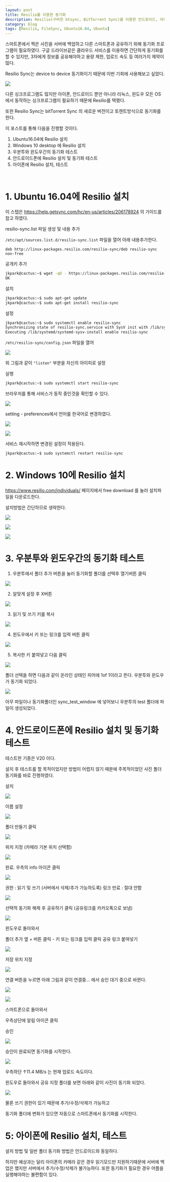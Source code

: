 ```yaml
---
layout: post
title: Resilio를 이용한 동기화
description: Resilio(구버전 btsync, BitTorrent Sync)를 이용한 안드로이드, 아이폰, 서버, 데스크탑 동기화 작업 내역
category: blog
tags: [Resilio, FileSync, Ubuntu16.04, Ubuntu]
---
```


스마트폰에서 찍은 사진을 서버에 백업하고
다른 스마트폰과 공유하기 위해 동기화 프로그램이 필요하였다.
구글 드라이브같은 클라우드 서비스를 이용하면 간단하게 동기화를 할 수 있지만,
3자에게 정보를 공유해야하고 용량 제한, 업로드 속도 등 여러가지 제약이 많다.

Resilio Sync는 device to device 동기화이기 때문에 이번 기회에 사용해보고 싶었다.

![](https://4.bp.blogspot.com/-svFi0Ikw0Dg/WCviIDzsnzI/AAAAAAAAAkQ/EZ6VpP4ca2segoKl1S1VpLExJDlyXDpcQCEw/s320/%25EC%25BA%25A1%25EC%25B2%2598.PNG)

다른 싱크프로그램도 많지만 아이폰, 안드로이드 뿐만 아니라 리눅스, 윈도우 모든 OS에서 동작하는 싱크프로그램이 필요하기 때문에 Resilio를 택했다.

또한 Resilio Sync는 bitTorrent Sync 의 새로운 버전이고 토렌트방식으로 동기화를 한다.

이 포스트를 통해 다음을 진행할 것이다.

1. Ubuntu16.04에 Resilio 설치
2. Windows 10 desktop 에 Resilio 설치
3. 우분투와 윈도우간의 동기화 테스트
4. 안드로이드폰에 Resilio 설치 및 동기화 테스트
5. 아이폰에 Resilio 설치, 테스트

<br>

# 1. Ubuntu 16.04에 Resilio 설치

이 스텝은 https://help.getsync.com/hc/en-us/articles/206178924 의 가이드를 참고 하였다.

resilio-sync.list 파일 생성 및 내용 추가

`/etc/apt/sources.list.d/resilio-sync.list` 파일을 열어 아래 내용추가한다.

```
deb http://linux-packages.resilio.com/resilio-sync/deb resilio-sync non-free
```

공개키 추가

```bash
jkpark@cactus:~$ wget -qO - https://linux-packages.resilio.com/resilio-sync/key.asc | sudo apt-key add -
OK
```

설치

```bash
jkpark@cactus:~$ sudo apt-get update
jkpark@cactus:~$ sudo apt-get install resilio-sync
```

설정

```bash
jkpark@cactus:~$ sudo systemctl enable resilio-sync
Synchronizing state of resilio-sync.service with SysV init with /lib/systemd/systemd-sysv-install...
Executing /lib/systemd/systemd-sysv-install enable resilio-sync
```

`/etc/resilio-sync/config.json` 파일을 열어

![](https://2.bp.blogspot.com/-ZrnOLvA2UjU/WCvnrMOPMlI/AAAAAAAAAks/Ncv_wdGj5lskBVV9W0Mkckka9HrPtrKXQCLcB/s500/%25EC%25BA%25A1%25EC%25B2%25984.PNG)

위 그림과 같이 `"listen"` 부분을 자신의 아이피로 설정

실행

```bash
jkpark@cactus:~$ sudo systemctl start resilio-sync
```

브라우저를 통해 서비스가 동작 중인것을 확인할 수 있다.

![](https://1.bp.blogspot.com/--WTOJ9O1YcE/WCvn2iTX7GI/AAAAAAAAAkw/WqTsp2tcSJkgzfEhpB9pD4O5PigjqoGDgCLcB/s500/%25EC%25BA%25A1%25EC%25B2%25985.PNG)

setting - preferences에서 언어를 한국어로 변경하였다.

![](https://4.bp.blogspot.com/--_Qe39e4Pns/WCvqR-541gI/AAAAAAAAAlQ/u1-0E27CQlQ2xMrOHr6wt8z4NDetHnDWwCLcB/s500/%25EC%25BA%25A1%25EC%25B2%259810.PNG)

![](https://2.bp.blogspot.com/-bO-urYyvhDA/WCvqR7edCSI/AAAAAAAAAlU/J-jkTxAWqLExegF2OiAAy1SUG6lvQBJzwCLcB/s500/%25EC%25BA%25A1%25EC%25B2%259811.PNG)

서비스 재시작하면 변경된 설정이 적용된다.

```bash
jkpark@cactus:~$ sudo systemctl restart resilio-sync
```

# 2. Windows 10에 Resilio 설치

https://www.resilio.com/individuals/ 페이지에서 free download 를 눌러 설치파일을 다운로드한다.

설치방법은 간단하므로 생략한다.

![](https://1.bp.blogspot.com/-FF_N0AQGGJM/WCvo4THGOrI/AAAAAAAAAlA/dopoByyrylUiMxs591N9WwOkDZWAj97dACLcB/s500/%25EC%25BA%25A1%25EC%25B2%25986.PNG)

![](https://4.bp.blogspot.com/-laRZDAUXJEM/WCvo4eX6e0I/AAAAAAAAAk4/vpc0ACFwrZMOG2A0U9M2nBpzKd6f0tUawCLcB/s500/%25EC%25BA%25A1%25EC%25B2%25987.PNG)

![](https://1.bp.blogspot.com/-FySFHxhwMCM/WCvo4YHynkI/AAAAAAAAAk8/bDGoXpdCTjou1ICu8J87HafrlTkOjngpwCLcB/s500/%25EC%25BA%25A1%25EC%25B2%25988.PNG)

# 3. 우분투와 윈도우간의 동기화 테스트

1. 우분투에서 폴더 추가 버튼을 눌러 동기화할 폴더를 선택후 열기버튼 클릭

![](https://4.bp.blogspot.com/-uCjhujHCziw/WCvrdAxA_kI/AAAAAAAAAls/FiZUJ1lM8gEI1Ba9hIxjKZpzuOYp-Hv_gCLcB/s500/%25EC%25BA%25A1%25EC%25B2%259813.PNG)

2. 알맞게 설정 후 X버튼

![](https://1.bp.blogspot.com/-bjF-_84F6YI/WCvrdOp7oMI/AAAAAAAAAlw/p8icn-8DawI80DUou2LosbrnJLOw3wHTgCLcB/s500/%25EC%25BA%25A1%25EC%25B2%259814.PNG)

3. 읽기 및 쓰기 키를 복사

![](https://3.bp.blogspot.com/-QLYTcUHAD0k/WCvucwrRC3I/AAAAAAAAAmQ/BjJWRiyhfcgDMSNqdDOxf81bruFyOXxJQCLcB/s500/%25EC%25BA%25A1%25EC%25B2%259816.PNG)

4. 윈도우에서 키 또는 링크를 입력 버튼 클릭

![](https://1.bp.blogspot.com/-52gPM2U_9zY/WCvvJbQag_I/AAAAAAAAAmU/8RD6xRNgtyc0kzY1TnaBUESNxE7XUZaXACLcB/s500/%25EC%25BA%25A1%25EC%25B2%259817.PNG)

5. 복사한 키 붙여넣고 다음 클릭

![](https://3.bp.blogspot.com/-fh05rZYjcqc/WCvvJZx4bJI/AAAAAAAAAmY/JN8RKQtjNt4cw4JBBzxoyMdrEKIM7xHAgCLcB/s500/%25EC%25BA%25A1%25EC%25B2%259818.PNG)

폴더 선택을 하면 다음과 같이 온라인 상태인 피어에 1of 1이라고 뜬다.
우분투와 윈도우가 동기화 되었다.

![](https://4.bp.blogspot.com/-LL-fJCBwBAY/WCvvJR3NPpI/AAAAAAAAAmc/4kY1dfKa9TclqDTx-PQ_cwO3OuPK2fswACLcB/s500/%25EC%25BA%25A1%25EC%25B2%259819.PNG)

아무 파일이나 동기화폴더인 sync_test_window 에 넣어보니
우분투의 test 폴더에 파일이 생성되었다.

# 4. 안드로이드폰에 Resilio 설치 및 동기화 테스트

테스트한 기종은 V20 이다.

설치 후 테스트를 할 목적이었지만 방법이 어렵지 않기 때문에
주목적이었던 사진 폴더 동기화를 바로 진행하였다.

설치

![](https://3.bp.blogspot.com/-rBlhHMA2woI/WCwiSKhadyI/AAAAAAAAAm4/KJiqvas5Bj8rpnH8QNQeSny8nsDka1oHwCLcB/s500/device-2016-11-16-175620.png)

이름 설정

![](https://4.bp.blogspot.com/-vpEwy_PxrQs/WCwiSNKkLdI/AAAAAAAAAm8/nyWO88lApRIMNsJyl39uQU2Sel7tTLKXwCLcB/s500/device-2016-11-16-175844.png)

폴더 만들기 클릭

![](https://1.bp.blogspot.com/-40iWT6vgO4I/WCwiSChl6eI/AAAAAAAAAm0/PLeun1SULKwpMKfdcDpZ443bSZAA-DJPQCLcB/s500/device-2016-11-16-180222.png)

위치 지정 (카메라 기본 위치 선택함)

![](https://4.bp.blogspot.com/-wWDUQkwbd3M/WCwiSolCoyI/AAAAAAAAAnA/6JijjEdsyWo6A341A0GeZ34xs4U5_T5CgCLcB/s500/device-2016-11-16-180316.png)

완료.
우측의 info 아이콘 클릭

![](https://1.bp.blogspot.com/-7am8kgBsmc0/WCwiSiI_u5I/AAAAAAAAAnE/UCacEJDu_CEBfZcEaxLtvc2cb0zCKgUNgCLcB/s500/device-2016-11-16-180328.png)

권한 : 읽기 및 쓰기 (서버에서 삭제/추가 가능하도록)
링크 만료 : 절대 안함

![](https://1.bp.blogspot.com/-8gHtSGyy-cc/WCwiS6cPgGI/AAAAAAAAAnI/hbLEWL887DQdDYGPpbEFBGl1AF69mOhKwCLcB/s500/device-2016-11-16-180357.png)

선택적 동기화 해제 후 공유하기 클릭 (공유링크를 카카오톡으로 보냄)

![](https://2.bp.blogspot.com/-rYlSdEN1nlA/WCwiTBw7T2I/AAAAAAAAAnU/1Lmlu7wNaewurUiWTHX1Cu5ahl62fSDpQCLcB/s500/device-2016-11-16-180412.png)

윈도우로 돌아와서

폴더 추가 옆 + 버튼 클릭 - 키 또는 링크를 입력 클릭
공유 링크 붙여넣기

![](https://1.bp.blogspot.com/-Ju0pqCI8ddM/WCwiUNylkzI/AAAAAAAAAng/SKzaalTgxi4htwzDbz_EKiBx-24btIWvwCLcB/s500/%25EC%25BA%25A1%25EC%25B2%259820.PNG)

저장 위치 지정

![](https://2.bp.blogspot.com/-TOmxuQHghUU/WCwiUUAF1xI/AAAAAAAAAnk/poBRpBEDiE8PW32qQMptWRzCM6zExET5wCLcB/s500/%25EC%25BA%25A1%25EC%25B2%259821.PNG)

연결 버튼을 누르면 아래 그림과 같이 연결중... 에서 승인 대기 중으로 바뀐다.

![](https://2.bp.blogspot.com/-THqEnquc_xQ/WCwiUobdUOI/AAAAAAAAAns/rj6_QsmPDCk_zED1PdrBuYbobEW0h-f3ACLcB/s500/%25EC%25BA%25A1%25EC%25B2%259822.PNG)

![](https://1.bp.blogspot.com/-aYBAvnjoSgw/WCwiUWstCiI/AAAAAAAAAno/JWexDeepWSwlmPuQT8SsSBSQ-kFV9D0aACLcB/s500/%25EC%25BA%25A1%25EC%25B2%259823.PNG)

스마트폰으로 돌아와서

우측상단에 알림 아이콘 클릭

승인

![](https://4.bp.blogspot.com/-6pOetOs7cAE/WCwiTQT_L6I/AAAAAAAAAnM/lvjaMP2wbo061aljxddFiUWYKmyZdhdlACLcB/s500/device-2016-11-16-180643.png)

승인이 완료되면 동기화를 시작한다.

![](https://1.bp.blogspot.com/-qhCS8iaq-60/WCwiT15pcuI/AAAAAAAAAnc/RHykztW8IMcWJbTNCGhS8nFayKcsG0D_gCLcB/s500/device-2016-11-16-180744.png)

우측하단 ↑11.4 MB/s 는 현재 업로드 속도이다.

윈도우로 돌아와서
공유 지정 폴더를 보면 아래와 같이 사진이 동기화 되었다.

![](https://3.bp.blogspot.com/-1tCUR8HxW3c/WCwiU6yKb9I/AAAAAAAAAnw/W5qmfz4oAvwfVuqDQx0zOA-wAfEg3zJjwCLcB/s500/%25EC%25BA%25A1%25EC%25B2%259824.PNG)

물론 쓰기 권한이 있기 때문에 추가/수정/삭제가 가능하고

동기화 폴더에 변화가 있으면 자동으로 스마트폰에서 동기화를 시작한다.

# 5: 아이폰에 Resilio 설치, 테스트

설치 방법 및 일반 폴더 동기화 방법은 안드로이드와 동일하다.

하지만 예상과는 달리 아이폰의 카메라 같은 경우 읽기모드만 지원하기때문에
서버에 백업은 했지만 서버에서 추가/수정/삭제가 불가능하다.
또한 동기화가 필요한 경우 어플을 실행해야하는 불편함이 있다.
